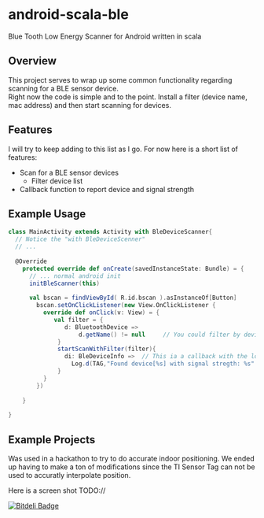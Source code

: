 android-scala-ble
=================

Blue Tooth Low Energy Scanner for Android written in scala


## Overview

This project serves to wrap up some common functionality regarding scanning for a BLE sensor device.  
Right now the code is simple and to the point.  Install a filter (device name, mac address) and then start 
scanning for devices. 

## Features

I will try to keep adding to this list as I go.  For now here is a short list of features:

* Scan for a BLE sensor devices
  * Filter device list
* Callback function to report device and signal strength


## Example Usage

```scala
class MainActivity extends Activity with BleDeviceScanner{
  // Notice the "with BleDeviceScenner"
  // ...
  
  @Override
	protected override def onCreate(savedInstanceState: Bundle) = {
	  // ... normal android init
	  initBleScanner(this)
	  
	  val bscan = findViewById( R.id.bscan ).asInstanceOf[Button]
		bscan.setOnClickListener(new View.OnClickListener {
		  override def onClick(v: View) = {		    
		     val filter = {
		        d: BluetoothDevice =>
					d.getName() != null		// You could filter by device name or address here..  									
		      }
		      startScanWithFilter(filter){
		        di: BleDeviceInfo =>  // This ia a callback with the located device 
		          Log.d(TAG,"Found device[%s] with signal stregth: %s".format(di.getBluetoothDevice.getAddress, di.getRssi) )
		      } 		    
		  }
		})
		
	}
	  
}
```

## Example Projects
Was used in a hackathon to try to do accurate indoor positioning.  We ended up having to make a ton of modifications since the TI Sensor Tag can not be used to accuratly interpolate position.

Here is a screen shot
TODO://





[![Bitdeli Badge](https://d2weczhvl823v0.cloudfront.net/coreyauger/android-scala-ble/trend.png)](https://bitdeli.com/free "Bitdeli Badge")

